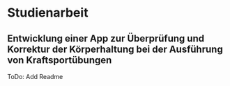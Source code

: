 # Studienarbeit
## Entwicklung einer App zur Überprüfung und Korrektur der Körperhaltung bei der Ausführung von Kraftsportübungen
ToDo: Add Readme
